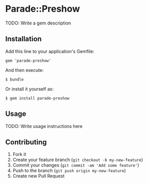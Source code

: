 # Parade::Preshow

TODO: Write a gem description

## Installation

Add this line to your application's Gemfile:

    gem 'parade-preshow'

And then execute:

    $ bundle

Or install it yourself as:

    $ gem install parade-preshow

## Usage

TODO: Write usage instructions here

## Contributing

1. Fork it
2. Create your feature branch (`git checkout -b my-new-feature`)
3. Commit your changes (`git commit -am 'Add some feature'`)
4. Push to the branch (`git push origin my-new-feature`)
5. Create new Pull Request
